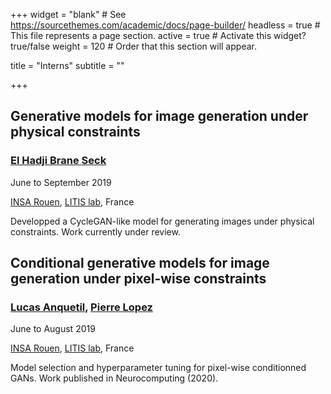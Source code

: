 +++
widget = "blank"  # See https://sourcethemes.com/academic/docs/page-builder/
headless = true  # This file represents a page section.
active = true  # Activate this widget? true/false
weight = 120  # Order that this section will appear.

title = "Interns"
subtitle = ""
 
+++
## Generative models for image generation under physical constraints
  ### [El Hadji Brane Seck](https://www.linkedin.com/in/el-hadji-brane-seck-59b985134)
  June to September 2019
  
  [INSA Rouen](https://www.insa-rouen.fr/), [LITIS lab](https://www.litislab.fr/), France
  
  Developped a CycleGAN-like model for generating images under physical constraints. Work currently under review.

## Conditional generative models for image generation under pixel-wise constraints
  ### [Lucas Anquetil](https://www.linkedin.com/in/lucas-anquetil-271491117), [Pierre Lopez](https://www.linkedin.com/in/pierre-lopez7)
  June to August 2019
  
  [INSA Rouen](https://www.insa-rouen.fr/), [LITIS lab](https://www.litislab.fr/), France
  
  Model selection and hyperparameter tuning for pixel-wise conditionned GANs. Work published in Neurocomputing (2020).
